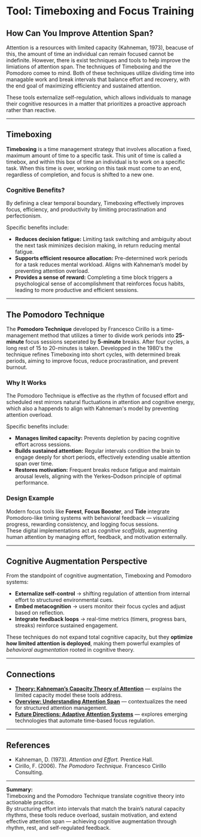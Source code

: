 # Tool: Timeboxing and Focus Training

## How Can You Improve Attention Span?
Attention is a resources with limited capacity (Kahneman, 1973), beacuse of this, the amount of time an individual can remain focused cannot be indefinite. However, there is exist techniques and tools to help improve the limiations of attention span. The techniques of Timeboxing and the Pomodoro comee to mind. Both of these techniques utilize dividing time into managable work and break intervals that balance effort and recovery, with the end goal of maximizing efficientcy and sustained attention.

These tools externalize self-regulation, which allows individuals to manage their cognitive resources in a matter that prioritizes a proactive approach rather than reactive.

---

## Timeboxing
**Timeboxing** is a time management strategy that involves allocation a fixed, maximum amount of time to a specific task.
This unit of time is called a timebox, and within this box of time an individual is to work on a specific task.
When this time is over, working on this task must come to an end, regardless of completion, and focus is shifted to a new one.

### Cognitive Benefits?
By defining a clear temporal boundary, Timeboxing effectively improves focus, efficiency, and productivity by limiting procrastination and perfectionism. 

Specific benefits include:
- **Reduces decision fatigue:** Limiting task switching and ambiguity about the next task miminizes decision making, in return reducing mental fatigue.
- **Supports efficient resource allocation:** Pre-determined work periods for a task reduces mental workload. Aligns with Kahneman’s model by preventing attention overload.  
- **Provides a sense of reward:** Completing a time block triggers a psychological sense of accomplishment that reinforces focus habits, leading to more productive and efficient sessions.

---

## The Pomodoro Technique

The **Pomodoro Technique** developed by Francesco Cirillo is a time-management method that utilizes a timer to divide work periods into **25-minute** focus sessions seperated by **5-minute** breaks. After four cycles, a long rest of 15 to 20-minutes is taken. Developped in the 1980's the technique refines Timeboxing into short cycles, with determined break periods, aiming to improve focus, reduce procrastination, and prevent burnout. 

### Why It Works
The Pomodoro Technique is effective as the rhythm of focused effort and scheduled rest mirrors natural fluctuations in attention and cognitive energy, which also a happends to align with Kahneman's model by preventing attention overload.




Specific benefits include:
- **Manages limited capacity:** Prevents depletion by pacing cognitive effort across sessions.  
- **Builds sustained attention:** Regular intervals condition the brain to engage deeply for short periods, effectively extending usable attention span over time.  
- **Restores motivation:** Frequent breaks reduce fatigue and maintain arousal levels, aligning with the Yerkes–Dodson principle of optimal performance.

### Design Example
Modern focus tools like **Forest**, **Focus Booster**, and **Tide** integrate Pomodoro-like timing systems with behavioral feedback — visualizing progress, rewarding consistency, and logging focus sessions.  
These digital implementations act as *cognitive scaffolds*, augmenting human attention by managing effort, feedback, and motivation externally.

---

## Cognitive Augmentation Perspective
From the standpoint of cognitive augmentation, Timeboxing and Pomodoro systems:
- **Externalize self-control** → shifting regulation of attention from internal effort to structured environmental cues.  
- **Embed metacognition** → users monitor their focus cycles and adjust based on reflection.  
- **Integrate feedback loops** → real-time metrics (timers, progress bars, streaks) reinforce sustained engagement.

These techniques do not expand total cognitive capacity, but they **optimize how limited attention is deployed**, making them powerful examples of *behavioral augmentation* rooted in cognitive theory.

---

## Connections
- [**Theory: Kahneman’s Capacity Theory of Attention**](Theory.md) — explains the limited capacity model these tools address.  
- [**Overview: Understanding Attention Span**](Overview.md) — contextualizes the need for structured attention management.  
- [**Future Directions: Adaptive Attention Systems**](Future_Directions.md) — explores emerging technologies that automate time-based focus regulation.

---

## References
- Kahneman, D. (1973). *Attention and Effort.* Prentice Hall.  
- Cirillo, F. (2006). *The Pomodoro Technique.* Francesco Cirillo Consulting.

---

**Summary:**  
Timeboxing and the Pomodoro Technique translate cognitive theory into actionable practice.  
By structuring effort into intervals that match the brain’s natural capacity rhythms, these tools reduce overload, sustain motivation, and extend effective attention span — achieving cognitive augmentation through rhythm, rest, and self-regulated feedback.

